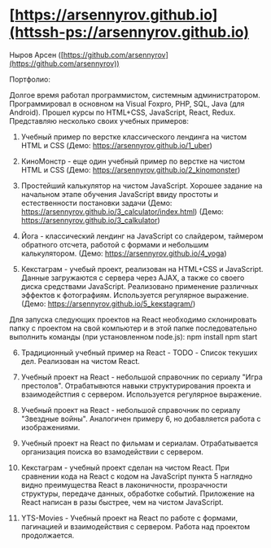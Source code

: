 # [https://arsennyrov.github.io](httssh-ps://arsennyrov.github.io)

Ныров Арсен ([https://github.com/arsennyrov](https://github.com/arsennyrov))

Портфолио:

Долгое время работал программистом, системным администратором.
Программировал в основном на Visual Foxpro, PHP, SQL, Java (для Android).
Прошел курсы по HTML+CSS, JavaScript, React, Redux.
Представляю несколько своих учебных примеров:

1. Учебный пример по верстке классического лендинга на чистом HTML и CSS
          (Демо: https://arsennyrov.github.io/1_uber)

2. КиноМонстр - еще один учебный пример по верстке на чистом HTML и CSS
          (Демо: https://arsennyrov.github.io/2_kinomonster)
4. Простейший калькулятор на чистом JavaScript.
   Хорошее задание на начальном этапе обучения JavaScript ввиду простоты и естественности постановки задачи (Демо: https://arsennyrov.github.io/3_calculator/index.html)
          (Демо: https://arsennyrov.github.io/3_calkulator)
4. Йога - классический лендинг на JavaScript
   cо слайдером, таймером обратного отсчета,
   работой с формами и небольшим калькулятором.
   (Демо: https://arsennyrov.github.io/4_yoga)

5. Кекстаграм - учебый проект, реализован на HTML+CSS и JavaScript.
   Данные загружаются с сервера через AJAX, а также со своего диска средствами JavaScript. Реализовано применение различных эффектов к фотографиям.
   Используется регулярное выражение.
             (Демо: https://arsennyrov.github.io/5_kекstagram/)
             
             
             
Для запуска следующих проектов на React необходимо склонировать папку с проектом на свой компьютер 
и в этой папке последовательно выполнить команды (при установленном node.js):
          npm install
          npm start


6. Традиционный учебный пример на React - TODO - Список текуших дел.
   Реализован на чистом React.

7. Учебный проект на React - небольшой справочник по сериалу
   "Игра престолов". Отрабатывются навыки структурирования проекта и взаимодейстпия с сервером. Используется регулярное выражение.

8. Учебный проект на React - небольшой справочник по сериалу
   "Звездные войны". Аналогичен примеру 6, но добавляется работа с изображениями.

9. Учебный проект на React по фильмам и сериалам.
   Отрабатывается организация поиска во взамодействии с сервером.

10. Кекстаграм - учебный проект сделан на чистом React.
    При сравнении кода на React с кодом на JavaScript пункта 5 наглядно видно
    преимущества React в лаконичности, прозрачности структуры, передаче данных, обработке событий.
    Приложение на React написан в разы быстрее, чем на чистом JavaScript.

11. YTS-Movies - Учебный проект на React по работе с формами,
    пагинацией и взаимодействия с сервером. Работа над проектом продолжается.
